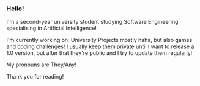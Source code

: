 ### Hello!

I'm a second-year university student studying Software Engineering specialising in Artificial Intelligence!

I'm currently working on: University Projects mostly haha, but also games and coding challenges! I usually keep them private until I want to release a 1.0 version, but after that they're public and I try to update them regularly!

My pronouns are They/Any!

Thank you for reading!
